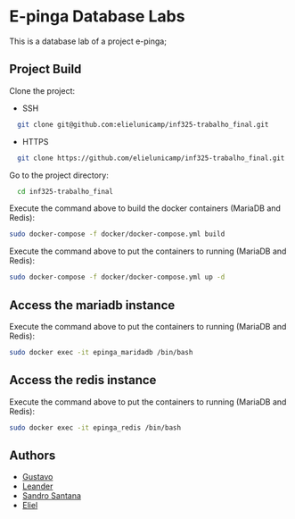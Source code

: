 
# E-pinga Database Labs

This is a database lab of a project e-pinga;


## Project Build

Clone the project:

- SSH
```bash
  git clone git@github.com:elielunicamp/inf325-trabalho_final.git
```

- HTTPS
```bash
  git clone https://github.com/elielunicamp/inf325-trabalho_final.git
```

Go to the project directory:
```bash
  cd inf325-trabalho_final
```

Execute the command above to build the docker containers (MariaDB and Redis):
```bash
sudo docker-compose -f docker/docker-compose.yml build
```

Execute the command above to put the containers to running (MariaDB and Redis):
```bash
sudo docker-compose -f docker/docker-compose.yml up -d
```

## Access the mariadb instance

Execute the command above to put the containers to running (MariaDB and Redis):
```bash
sudo docker exec -it epinga_maridadb /bin/bash
```

## Access the redis instance

Execute the command above to put the containers to running (MariaDB and Redis):
```bash
sudo docker exec -it epinga_redis /bin/bash
```

## Authors

- [Gustavo](https://github.com/gustviana)
- [Leander](https://github.com/leander-silveira)
- [Sandro Santana](https://www.github.com/escaravelho)
- [Eliel](https://github.com/elielunicamp)